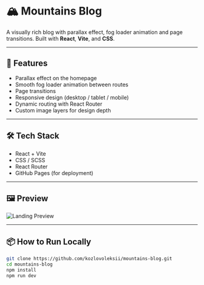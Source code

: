 # 🏔 Mountains Blog

A visually rich blog with parallax effect, fog loader animation and page transitions. Built with **React**, **Vite**, and **CSS**.

---

## 🚀 Features

- Parallax effect on the homepage
- Smooth fog loader animation between routes
- Page transitions
- Responsive design (desktop / tablet / mobile)
- Dynamic routing with React Router
- Custom image layers for design depth

---

## 🛠 Tech Stack

- React + Vite
- CSS / SCSS
- React Router
- GitHub Pages (for deployment)

---

## 🖼 Preview

<img src="public/img/preview.jpg" alt="Landing Preview" />

---

## 📦 How to Run Locally

```bash
git clone https://github.com/kozlovoleksii/mountains-blog.git
cd mountains-blog
npm install
npm run dev
